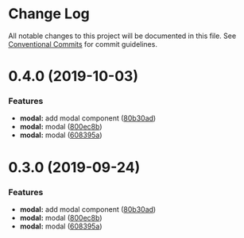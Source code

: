 # Change Log

All notable changes to this project will be documented in this file.
See [Conventional Commits](https://conventionalcommits.org) for commit guidelines.

# 0.4.0 (2019-10-03)

### Features

- **modal:** add modal component ([80b30ad](https://github.com/synerise/synerise-design/commit/80b30ad))
- **modal:** modal ([800ec8b](https://github.com/synerise/synerise-design/commit/800ec8b))
- **modal:** modal ([608395a](https://github.com/synerise/synerise-design/commit/608395a))

# 0.3.0 (2019-09-24)

### Features

- **modal:** add modal component ([80b30ad](https://github.com/synerise/synerise-design/commit/80b30ad))
- **modal:** modal ([800ec8b](https://github.com/synerise/synerise-design/commit/800ec8b))
- **modal:** modal ([608395a](https://github.com/synerise/synerise-design/commit/608395a))
